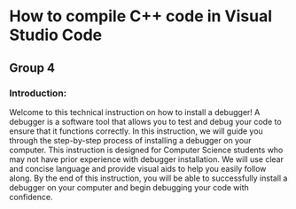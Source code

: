 # How to compile C++ code in Visual Studio Code
## Group 4
### Introduction:
Welcome to this technical instruction on how to install a debugger! A debugger is a software tool that allows you to test and debug your code to ensure that it functions correctly. In this instruction, we will guide you through the step-by-step process of installing a debugger on your computer. This instruction is designed for Computer Science students who may not have prior experience with debugger installation. We will use clear and concise language and provide visual aids to help you easily follow along. By the end of this instruction, you will be able to successfully install a debugger on your computer and begin debugging your code with confidence. 
